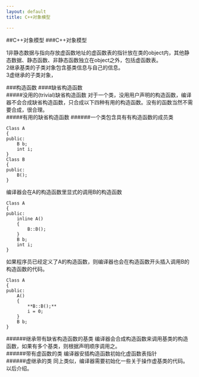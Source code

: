 ```yaml
---
layout: default
title: C++对象模型

---
```

##C++对象模型
###C++对象模型    

1非静态数据与指向存放虚函数地址的虚函数表的指针放在类的object内，其他静态数据、静态函数、非静态函数独立在object之外，包括虚函数表。   
2继承基类的子类对象包含基类信息与自己的信息。    
3虚继承的子类对象，	 

###构造函数
####缺省构造函数  
#####没用的(trivial)缺省构造函数
对于一个类，没用用户声明的构造函数，编译器不会合成缺省构造函数，只合成以下四种有用的构造函数。没有的函数当然不需要合成，很合理。      
#####有用的缺省构造函数
######一个类包含具有有构造函数的成员类

	Class A
	{
	public:
		B b;
		int i;
	}
	Class B
	{
	public:
		B();
	}
编译器会在A的构造函数里显式的调用B的构造函数   

	Class A
	{
	public:
		inline A()
		{
			B::B();
		}
		B b;
		int i;
	}
如果程序员已经定义了A的构造函数，则编译器也会在构造函数开头插入调用B的构造函数的代码。   

	Class A
	{
	public:
		A()
		{
			**B::B();**
			i = 0;
		}
		B b;
	}

######继承带有缺省构造函数的基类
编译器会合成构造函数来调用基类的构造函数，如果有多个基类，则根据声明顺序调用之。  
######带有虚函数的类
编译器安插构造函数初始化虚函数表指针   
######虚继承的类
同上类似，编译器需要初始化一些关于操作虚基类的代码。以后介绍。  